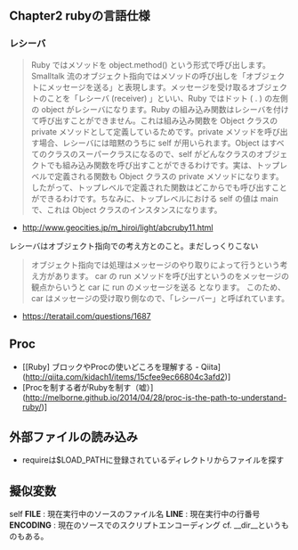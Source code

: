 ## Chapter2 rubyの言語仕様
### レシーバ

> Ruby ではメソッドを object.method() という形式で呼び出します。Smalltalk 流のオブジェクト指向ではメソッドの呼び出しを「オブジェクトにメッセージを送る」と表現します。メッセージを受け取るオブジェクトのことを「レシーバ (receiver) 」といい、Ruby ではドット ( . ) の左側の object がレシーバになります。Ruby の組み込み関数はレシーバを付けて呼び出すことができません。これは組み込み関数を Object クラスの private メソッドとして定義しているためです。private メソッドを呼び出す場合、レシーバには暗黙のうちに self が用いられます。Object はすべてのクラスのスーパークラスになるので、self がどんなクラスのオブジェクトでも組み込み関数を呼び出すことができるわけです。実は、トップレベルで定義される関数も Object クラスの private メソッドになります。したがって、トップレベルで定義された関数はどこからでも呼び出すことができるわけです。ちなみに、トップレベルにおける self の値は main で、これは Object クラスのインスタンスになります。

* http://www.geocities.jp/m_hiroi/light/abcruby11.html

レシーバはオブジェクト指向での考え方とのこと。まだしっくりこない

> オブジェクト指向では処理はメッセージのやり取りによって行うという考え方があります。 car の run メソッドを呼び出すというのをメッセージの観点からいうと  car に run のメッセージを送る となります。 このため、car はメッセージの受け取り側なので、「レシーバー」と呼ばれています。

* https://teratail.com/questions/1687

## Proc

* [[Ruby] ブロックやProcの使いどころを理解する - Qiita] (http://qiita.com/kidach1/items/15cfee9ec66804c3afd2)]
* [Procを制する者がRubyを制す（嘘）] (http://melborne.github.io/2014/04/28/proc-is-the-path-to-understand-ruby/)]

## 外部ファイルの読み込み
* requireは$LOAD_PATHに登録されているディレクトリからファイルを探す

## 擬似変数
self
__FILE__ : 現在実行中のソースのファイル名
__LINE__ : 現在実行中の行番号
__ENCODING__ : 現在のソースでのスクリプトエンコーディング
cf. __dir__というものもある。

